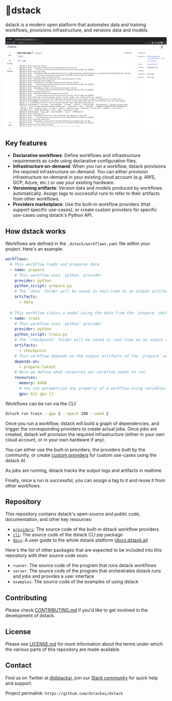 # 🧬dstack

dstack is a modern open platform that automates data and training workflows, provisions infrastructure, and versions data and models.

<img src="docs/images/splash.png" width="1060" />

## Key features

* **Declarative workflows**: Define workflows and infrastructure requirements as code using declarative configuration
  files.
* **Infrastructure on-demand**: When you run a workflow, dstack provisions the required infrastructure
  on-demand.
  You can either provision infrastructure on-demand in your existing cloud account (e.g. AWS, GCP,
  Azure, etc.) or use your existing hardware.
* **Versioning artifacts**: Version data and models produced by workflows automatically. Assign tags to successful runs to refer to their
  artifacts from other workflows.
* **Providers marketplace**: Use the built-in workflow providers (that support specific use-cases), or create custom providers for specific
  use-cases using dstack's Python API.

## How dstack works

Workflows are defined in the `.dstack/workflows.yaml` file within your project. Here's an example:

```yaml
workflows:
  # This workflow loads and prepares data 
  - name: prepare
    # This workflow uses `python` provider
    provider: python
    python_script: prepare.py
    # The `data` folder will be saved in real-time as an output artifact
    artifacts:
      - data

  # This workflow trains a model using the data from the `prepare` workflow
  - name: train
    # This workflow uses `python` provider
    provider: python
    python_script: train.py
    # The `checkpoint` folder will be saved in real-time as an output artifact
    artifacts:
      - checkpoint
    # This workflow depends on the output artifacts of the `prepare` workflow with the tag `latest`
    depends-on:
      - prepare:latest
    # Here we define what resources our workflow needs to run. 
    resources:
      memory: 64GB
      # You can parametrize any property of a workflow using variables 
      gpu: ${{ gpu }}    
```

Workflows can be run via the CLI:

```bash
dstack run train --gpu 2 --epoch 100 --seed 2
```

Once you run a workflow, dstack will build a graph of dependencies, and trigger the corresponding providers 
to create actual jobs. Once jobs are created, dstack will provision the required infrastructure (either
in your own cloud account, or in your own hardware if any).

You can either use the built-in providers, the providers built by the community, or
create [custom providers](https://docs.dstack.ai/custom-providers)
for custom use-cases using the dstack AI.

As jobs are running, dstack tracks the output logs and artifacts in realtime.

Finally, once a run is successful, you can assign a tag to it and reuse it from other workflows.

## Repository

This repository contains dstack's open-source and public code, documentation, and other key resources:

* [`providers`](providers): The source code of the built-in dstack workflow providers
* [`cli`](cli): The source code of the dstack CLI pip package
* [`docs`](docs): A user guide to the whole dstack platform ([docs.dstack.ai](https://docs.dstack.ai))

Here's the list of other packages that are expected to be included into this repository with their source code soon:

* `runner`: The source code of the program that runs dstack workflows
* `server`: The source code of the program that orchestrates dstack runs and jobs and provides a user interface
* `examples`: The source code of the examples of using dstack

## Contributing

Please check [CONTRIBUTING.md](CONTRIBUTING.md) if you'd like to get involved in the development of dstack.

## License

Please see [LICENSE.md](LICENSE.md) for more information about the terms under which the various parts of this repository are made available.

## Contact

Find us on Twitter at [@dstackai](https://twitter.com/dstackai), join our [Slack community](https://join.slack.com/t/dstackai/shared_invite/zt-xdnsytie-D4qU9BvJP8vkbkHXdi6clQ) for quick help and support.

Project permalink: `https://github.com/dstackai/dstack`
